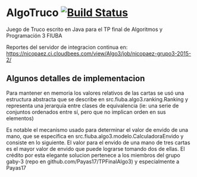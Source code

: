 # AlgoTruco [![Build Status](https://nicopaez.ci.cloudbees.com/view/Algo3/job/nicopaez-grupo3-2015-2/badge/icon)](https://nicopaez.ci.cloudbees.com/view/Algo3/job/nicopaez-grupo3-2015-2/)

Juego de Truco escrito en Java para el TP final de Algoritmos y Programación 3 FIUBA

Reportes del servidor de integracion continua en:
https://nicopaez.ci.cloudbees.com/view/Algo3/job/nicopaez-grupo3-2015-2/

## Algunos detalles de implementacion
Para mantener en memoria los valores relativos de las cartas se usó una estructura
abstracta que se describe en src.fiuba.algo3.ranking.Ranking y representa una jerarquía
entre clases de equivalencia (ie: una serie de conjuntos ordenados entre sí, pero que no
implican orden en sus elementos)

Es notable el mecanismo usado para determinar el valor de envido de una mano, que se
especifica en src.fiuba.algo3.modelo.CalculadoraEnvido y consiste en lo siguiente.
El valor para el envido de una mano de tres cartas es el mayor valor de envido que
puede lograrse tomando dos de ellas. El crédito por esta elegante solucion pertenece a
los miembros del grupo gaby-3 (repo en github.com/Payas17/TPFinalAlgo3) y especialmente
a Payas17
